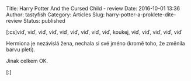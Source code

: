 Title: Harry Potter And the Cursed Child - review
Date: 2016-10-01 13:36
Author: tastyfish
Category: Articles
Slug: harry-potter-a-proklete-dite-review
Status: published

\[:cs\]viď, viď, viď, viď, viď, viď, viď, viď, viď, koukej, viď, viď,
viď, viď, viď

Hermiona je nezávislá žena, nechala si své jméno (kromě toho, že změnila
barvu pleti).

<div class="text_exposed_show">

Jinak celkem OK.

</div>

\[:\]
